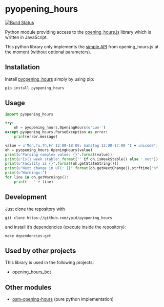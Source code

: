 # pyopening_hours

[![Build Status](https://travis-ci.org/ypid/pyopening_hours.svg?branch=master)](https://travis-ci.org/ypid/pyopening_hours)

Python module providing access to the [opening_hours.js][oh-lib] library which is written in JavaScript.

This python library only implements the [simple API](https://github.com/opening-hours/opening_hours.js#simple-api) from opening_hours.js at the moment (without optional parameters).

## Installation

Install [pyopening_hours](https://pypi.python.org/pypi/pyopening_hours/) simply by using pip:

    pip install pyopening_hours

## Usage

```python
import pyopening_hours

try:
    oh = pyopening_hours.OpeningHours(u'Lun-')
except pyopening_hours.ParseException as error:
    print(error.message)

value = u'Mon,Tu,Th,Fr 12:00-18:00; Samstag 12:00-17:00 "I ❤ unicode"; Th[3] OFF; Th[-1] off'
oh = pyopening_hours.OpeningHours(value)
print(u"Parsing complex value: {}".format(value))
print(u"Is{} week stable".format('' if oh.isWeekStable() else ' not'))
print(u"Facility is {}".format(oh.getStateString()))
print(u"Next change in UTC: {}".format(oh.getNextChange().strftime('%Y-%m-%d %H:%M:%S')))
print(u"Warnings:")
for line in oh.getWarnings():
    print('  ' + line)
```

## Development

Just clone the repository with

```Shell
git clone https://github.com/ypid/pyopening_hours
```

and install it’s dependencies (execute inside the repository):
```Shell
make dependencies-get
```

## Used by other projects
This library is used in the following projects:

* [opening_hours_bot][]

## Other modules
* [osm-opening-hours](https://github.com/martinfilliau/osm-opening-hours) (pure python implementation)


[oh-lib]: https://github.com/opening-hours/opening_hours.js
[opening_hours_bot]: https://github.com/ypid/opening_hours_bot

